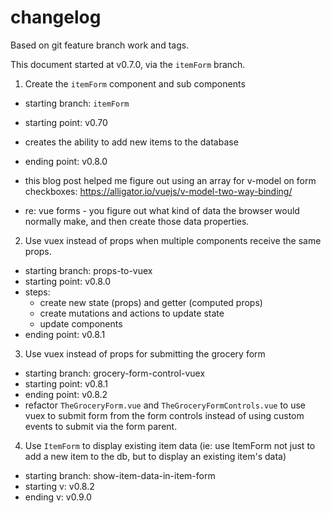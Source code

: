 # changelog

Based on git feature branch work and tags.

This document started at v0.7.0, via the `itemForm` branch.

1. Create the `itemForm` component and sub components

- starting branch: `itemForm`
- starting point: v0.70
- creates the ability to add new items to the database
- ending point: v0.8.0

- this blog post helped me figure out using an array for v-model on form checkboxes: https://alligator.io/vuejs/v-model-two-way-binding/

- re: vue forms - you figure out what kind of data the browser would normally make, and then create those data properties.

2. Use vuex instead of props when multiple components receive the same props.

- starting branch: props-to-vuex
- starting point: v0.8.0
- steps:
  - create new state (props) and getter (computed props)
  - create mutations and actions to update state
  - update components
- ending point: v0.8.1

3. Use vuex instead of props for submitting the grocery form

- starting branch: grocery-form-control-vuex
- starting point: v0.8.1
- ending point: v0.8.2
- refactor `TheGroceryForm.vue` and `TheGroceryFormControls.vue` to use vuex to submit form from the form controls instead of using custom events to submit via the form parent.

4. Use `ItemForm` to display existing item data (ie: use ItemForm not just to add a new item to the db, but to display an existing item's data)

- starting branch: show-item-data-in-item-form
- starting v: v0.8.2
- ending v: v0.9.0
